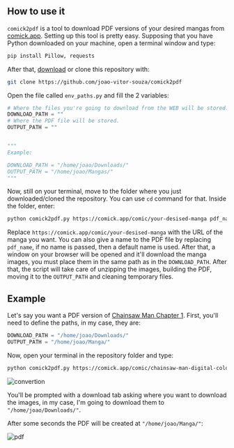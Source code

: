 ## How to use it

`comick2pdf` is a tool to download PDF versions of your desired mangas from [comick.app](https://comick.app/home). Setting up this tool is pretty easy. Supposing that you have Python downloaded on your machine, open a terminal window and type:

```bash
pip install Pillow, requests
```

After that, [download](https://github.com/joao-vitor-souza/comick2pdf/archive/refs/heads/main.zip) or clone this repository with:

```bash
git clone https://github.com/joao-vitor-souza/comick2pdf
```

Open the file called `env_paths.py` and fill the 2 variables:

```python
# Where the files you're going to download from the WEB will be stored.
DOWNLOAD_PATH = ""
# Where the PDF file will be stored.
OUTPUT_PATH = ""


"""
Example:

DOWNLOAD_PATH = "/home/joao/Downloads/"
OUTPUT_PATH = "/home/joao/Mangas/"
"""
```

Now, still on your terminal, move to the folder where you just downloaded/cloned the repository. You can use `cd` command for that. Inside the folder, enter:

```bash
python comick2pdf.py https://comick.app/comic/your-desised-manga pdf_name
```

Replace `https://comick.app/comic/your-desised-manga` with the URL of the manga you want. You can also give a name to the PDF file by replacing `pdf_name`, if no name is passed, then a default name is used. After that, a window on your browser will be opened and it'll download the manga images, you must place them in the same path as in the `DOWNLOAD_PATH`. After that, the script will take care of unzipping the images, building the PDF, moving it to the `OUTPUT_PATH` and cleaning temporary files.

## Example

Let's say you want a PDF version of [Chainsaw Man Chapter 1](https://comick.app/comic/chainsaw-man-digital-colored-comics/6pk0z-chapter-1-en). First, you'll need to define the paths, in my case, they are:

```python
DOWNLOAD_PATH = "/home/joao/Downloads/"
OUTPUT_PATH = "/home/joao/Manga/"
```

Now, open your terminal in the repository folder and type:

```bash
python comick2pdf.py https://comick.app/comic/chainsaw-man-digital-colored-comics/6pk0z-chapter-1-en CSM-Chapter-1
```
![convertion](https://user-images.githubusercontent.com/90481938/213005542-ff28783f-6308-4896-a591-a3f36ed216d9.png)

You'll be prompted with a download tab asking where you want to download the images, in my case, I'm going to download them to `"/home/joao/Downloads/"`.

After some seconds the PDF will be created at `"/home/joao/Manga/"`:

![pdf](https://user-images.githubusercontent.com/90481938/213005485-51991190-aeb6-4634-ac60-b6b32db1f8ba.png)
